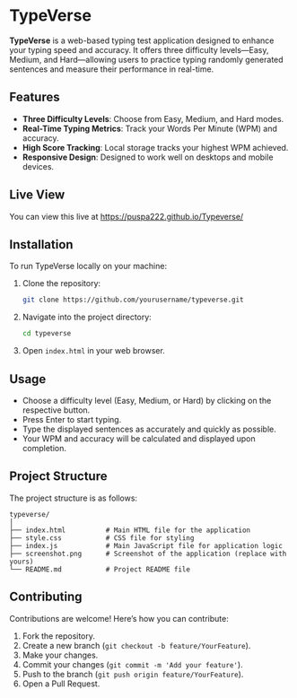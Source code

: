 
# TypeVerse

**TypeVerse** is a web-based typing test application designed to enhance your typing speed and accuracy. It offers three difficulty levels—Easy, Medium, and Hard—allowing users to practice typing randomly generated sentences and measure their performance in real-time.



## Features

- **Three Difficulty Levels**: Choose from Easy, Medium, and Hard modes.
- **Real-Time Typing Metrics**: Track your Words Per Minute (WPM) and accuracy.
- **High Score Tracking**: Local storage tracks your highest WPM achieved.
- **Responsive Design**: Designed to work well on desktops and mobile devices.

## Live View

You can view this live at https://puspa222.github.io/Typeverse/

## Installation

To run TypeVerse locally on your machine:

1. Clone the repository:
   ```sh
   git clone https://github.com/yourusername/typeverse.git
   ```
2. Navigate into the project directory:
   ```sh
   cd typeverse
   ```
3. Open `index.html` in your web browser.

## Usage

- Choose a difficulty level (Easy, Medium, or Hard) by clicking on the respective button.
- Press Enter to start typing.
- Type the displayed sentences as accurately and quickly as possible.
- Your WPM and accuracy will be calculated and displayed upon completion.

## Project Structure

The project structure is as follows:

```
typeverse/
│
├── index.html          # Main HTML file for the application
├── style.css           # CSS file for styling
├── index.js            # Main JavaScript file for application logic
├── screenshot.png      # Screenshot of the application (replace with yours)
└── README.md           # Project README file
```

## Contributing

Contributions are welcome! Here’s how you can contribute:

1. Fork the repository.
2. Create a new branch (`git checkout -b feature/YourFeature`).
3. Make your changes.
4. Commit your changes (`git commit -m 'Add your feature'`).
5. Push to the branch (`git push origin feature/YourFeature`).
6. Open a Pull Request.




